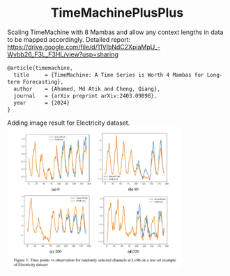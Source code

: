# <center>TimeMachinePlusPlus</center>

Scaling TimeMachine with 8 Mambas and allow any context lengths in data to be mapped accordingly.
Detailed report:
https://drive.google.com/file/d/11VlbNdC2XpiaMpU_-Wvbb26_F3L_F3HL/view?usp=sharing

```
@article{timemachine,
  title     = {TimeMachine: A Time Series is Worth 4 Mambas for Long-term Forecasting},
  author    = {Ahamed, Md Atik and Cheng, Qiang},
  journal   = {arXiv preprint arXiv:2403.09898},
  year      = {2024}
}
```

Adding image result for Electricity dataset.
<img src="timeMachinePlusPlusResults.png" width="400"/>

